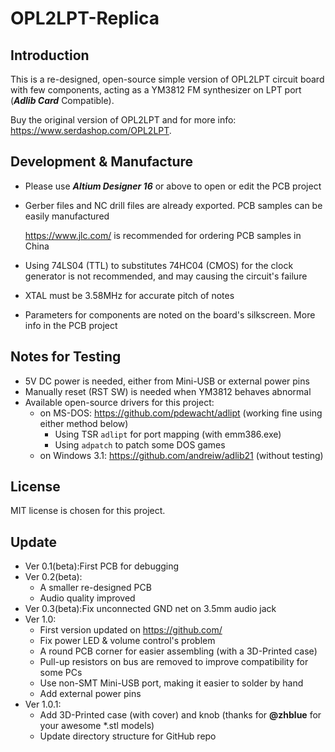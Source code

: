 # OPL2LPT-Replica
## Introduction
This is a re-designed, open-source simple version of OPL2LPT circuit board with few components, acting as a YM3812 FM synthesizer on LPT port (***Adlib Card*** Compatible).

Buy the original version of OPL2LPT and for more info: https://www.serdashop.com/OPL2LPT.

## Development & Manufacture
- Please use ***Altium Designer 16*** or above to open or edit the PCB project

- Gerber files and NC drill files are already exported. PCB samples can be easily manufactured

   https://www.jlc.com/ is recommended for ordering PCB samples in China

- Using 74LS04 (TTL) to substitutes 74HC04 (CMOS) for the clock generator is not recommended, and may causing the circuit's failure

- XTAL must be 3.58MHz for accurate pitch of notes

- Parameters for components are noted on the board's silkscreen. More info in the PCB project
## Notes for Testing
- 5V DC power is needed, either from Mini-USB or external power pins
- Manually reset (RST SW) is needed when YM3812 behaves abnormal
- Available open-source drivers for this project:
  - on MS-DOS: https://github.com/pdewacht/adlipt (working fine using either method below)
    - Using TSR  `adlipt`  for port mapping (with emm386.exe)
    - Using  `adpatch`  to patch some DOS games
  - on Windows 3.1: https://github.com/andreiw/adlib21 (without testing)
## License
MIT license is chosen for this project.
## Update
- Ver 0.1(beta):First PCB for debugging
- Ver 0.2(beta):
  - A smaller re-designed PCB
  - Audio quality improved
- Ver 0.3(beta):Fix unconnected GND net on 3.5mm audio jack
- Ver 1.0:
  - First version updated on https://github.com/
  - Fix power LED & volume control's problem
  - A round PCB corner for easier assembling (with a 3D-Printed case)
  - Pull-up resistors on bus are removed to improve compatibility for some PCs
  - Use non-SMT Mini-USB port, making it easier to solder by hand
  - Add external power pins
- Ver 1.0.1:
  - Add 3D-Printed case (with cover) and knob (thanks for **@zhblue** for your awesome *.stl models)
  - Update directory structure for GitHub repo

